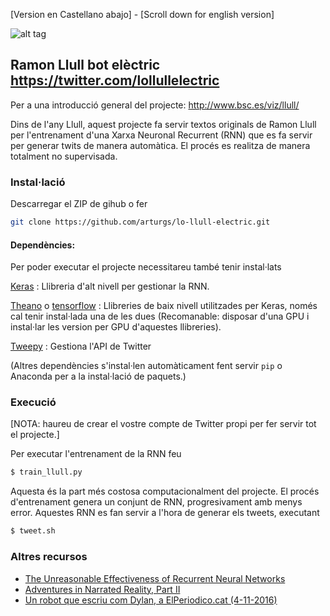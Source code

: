 [Version en Castellano abajo] - [Scroll down for english version]

![alt tag](https://pbs.twimg.com/profile_images/788473798290989057/rpTkbBns_400x400.jpg)


## Ramon Llull bot elèctric https://twitter.com/lollullelectric

Per a una introducció general del projecte: http://www.bsc.es/viz/llull/

Dins de l'any Llull, aquest projecte fa servir textos originals de Ramon Llull per l'entrenament d'una Xarxa Neuronal Recurrent (RNN) que es fa servir per generar twits de manera automàtica. El procés es realitza de manera totalment no supervisada.


### Instal·lació

Descarregar el ZIP de gihub o fer 

```bash
git clone https://github.com/arturgs/lo-llull-electric.git
```

#### Dependències:

Per poder executar el projecte necessitareu també tenir instal·lats

[Keras](https://keras.io) : Llibreria d'alt nivell per gestionar la RNN.

[Theano](http://deeplearning.net/software/theano/) o [tensorflow](https://www.tensorflow.org/) : Llibreries de baix nivell utilitzades per Keras, només cal tenir instal·lada una de les dues (Recomanable: disposar d'una GPU i instal·lar les version per GPU d'aquestes llibreries).

[Tweepy](http://docs.tweepy.org/en/v3.5.0/install.html?highlight=install) : Gestiona l'API de Twitter

(Altres dependències s'instal·len automàticament fent servir `pip` o Anaconda per a la instal·lació de paquets.)

### Execució

[NOTA: haureu de crear el vostre compte de Twitter propi per fer servir tot el projecte.]

Per executar l'entrenament de la RNN feu 
```bash
$ train_llull.py
```
Aquesta és la part més costosa computacionalment del projecte.
El procés d'entrenament genera un conjunt de RNN, progresivament amb menys error. Aquestes RNN es fan servir a l'hora de generar els tweets, executant

```bash
$ tweet.sh
```

### Altres recursos

+ [The Unreasonable Effectiveness of Recurrent Neural Networks](http://karpathy.github.io/2015/05/21/rnn-effectiveness/)
+ [Adventures in Narrated Reality, Part II](https://medium.com/artists-and-machine-intelligence/adventures-in-narrated-reality-part-ii-dc585af054cb#.mzbo3mtdf)
+ [Un robot que escriu com Dylan, a ElPeriodico.cat (4-11-2016)](http://www.elperiodico.cat/ca/noticias/societat/robot-que-escriu-com-dylan-5606011)







